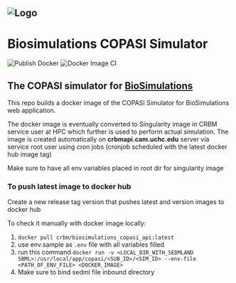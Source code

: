 ![Logo](https://raw.githubusercontent.com/reproducible-biomedical-modeling/CRBM-Viz/master/CRBM-Viz/src/assets/logo/logo-white.svg?sanitize=true)
---
# Biosimulations COPASI Simulator
![Publish Docker](https://github.com/reproducible-biomedical-modeling/CRBM-COPASI/workflows/Publish%20Docker/badge.svg)   ![Docker Image CI](https://github.com/reproducible-biomedical-modeling/CRBM-COPASI/workflows/Docker%20Image%20CI/badge.svg)

## The COPASI simulator for [BioSimulations](https://biosimulations.io)

This repo builds a docker image of the COPASI Simulator for BioSimulations web application.

The docker image is eventually converted to Singularity image in CRBM service user at HPC which further is used to perform actual simulation. The image is created automatically on  **crbmapi.cam.uchc.edu** server via service root user using cron jobs (cronjob scheduled with the latest docker hub image tag)

Make sure to have all env variables placed in root dir for singularity image

### To push latest image to docker hub
Create a new release tag version that pushes latest and version images to docker hub

To check it manually with docker image locally:
1. `docker pull crbm/biosimulations_copasi_api:latest`
2. use env.sample as `.env` file with all variables filled
3. run this command  `docker run -v <LOCAL_DIR_WITH_SEDMLAND SBML>:/usr/local/app/copasi/<SUB_ID>/<SIM_ID> --env-file <PATH_OF_ENV_FILE> <DOCKER_IMAGE>`
4. Make sure to bind sedml file inbound directory
